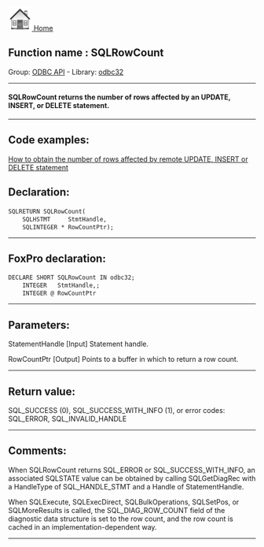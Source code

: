 [<img src="../../images/home.png"> Home ](https://github.com/VFPX/Win32API)  

## Function name : SQLRowCount
Group: [ODBC API](../../functions_group.md#ODBC_API)  -  Library: [odbc32](../../libraries.md#odbc32)  
***  


#### SQLRowCount returns the number of rows affected by an UPDATE, INSERT, or DELETE statement.
***  


## Code examples:
[How to obtain the number of rows affected by remote UPDATE, INSERT or DELETE statement](../../samples/sample_416.md)  

## Declaration:
```foxpro  
SQLRETURN SQLRowCount(
	SQLHSTMT     StmtHandle,
	SQLINTEGER * RowCountPtr);  
```  
***  


## FoxPro declaration:
```foxpro  
DECLARE SHORT SQLRowCount IN odbc32;
	INTEGER   StmtHandle,;
	INTEGER @ RowCountPtr  
```  
***  


## Parameters:
StatementHandle 
[Input]
Statement handle. 

RowCountPtr 
[Output]
Points to a buffer in which to return a row count.  
***  


## Return value:
SQL_SUCCESS (0), SQL_SUCCESS_WITH_INFO (1), or error codes: SQL_ERROR, SQL_INVALID_HANDLE  
***  


## Comments:
When SQLRowCount returns SQL_ERROR or SQL_SUCCESS_WITH_INFO, an associated SQLSTATE value can be obtained by calling SQLGetDiagRec with a HandleType of SQL_HANDLE_STMT and a Handle of StatementHandle.  
  
When SQLExecute, SQLExecDirect, SQLBulkOperations, SQLSetPos, or SQLMoreResults is called, the SQL_DIAG_ROW_COUNT field of the diagnostic data structure is set to the row count, and the row count is cached in an implementation-dependent way.  
  
***  

